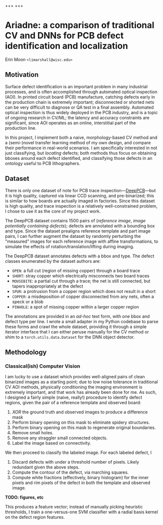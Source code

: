 +++
+++

# <span class="sc">Ariadne</span>: a comparison of traditional CV and DNNs for PCB defect identification and localization

<p class="author">Erin Moon <code>&lt;limarshall@wisc.edu&gt;</code></p>

<main><article>

<h2>Motivation</h2>
Surface defect identification is an important problem in many industrial processes, and is often accomplished through automated optical inspection (AOI).
In printed circuit board (PCB) manufacture, catching defects early in the production chain is extremely important; disconnected or shorted nets can be very difficult to diagnose or QA test in a final assembly. Automated optical inspection is thus widely deployed in the PCB industry, and is a topic of ongoing research in CV/ML; the latency and accuracy constraints are significant, since AOI operates as an online, interstitial part of the production line.

In this project, I implement both a naive, morphology-based CV method and a (semi-)novel transfer learning method of my own design, and compare their performance in real-world scenarios. I am specifically interested in not just classifying, but *locating* defects; both methods thus focus on obtaining bboxes around each defect identified, and classifying those defects in an ontology useful to PCB lithographers.

<h2>Dataset</h2>
There is only one dataset of note for PCB trace inspection—<a href="https://github.com/tangsanli5201/DeepPCB">DeepPCB</a>—but it is high quality, captured via linear CCD scanning, and pre-binarized; this is similar to how boards are actually imaged in factories. Since this dataset is high quality, and trace inspection is a relatively well-constrained problem, I chose to use it as the core of my project work.

The DeepPCB dataset contains 1500 pairs of (*reference image*, *image potentially containing defects*); defects are annotated with a bounding box and type. Since the dataset prealigns reference template and part image pairs, I can further augment the dataset by randomly perturbing the "measured" images for each reference image with affine transformations, to simulate the effects of rotation/translation/lifting during imaging.

The DeepPCB dataset annotates defects with a bbox and type. The defect classes enumerated by the dataset authors are:

- `OPEN`: a full cut (region of missing copper) through a board trace
- `SHORT`: stray copper which electrically misconnects two board traces
- `MOUSEBITE`: a partial cut through a trace; the net is still connected, but tapers inappropriately at the defect
- `SPUR`: a protrusion from a copper region which does not result in a short
- `COPPER`: a misdeposition of copper disconnected from any nets, often a speck or a blob
- `PINHOLE`: a spot of missing copper within a larger copper region

The annotations are provided in an *ad-hoc* text form, with one bbox and defect type per line. I wrote a small adapter in my Python codebase to parse these forms and crawl the whole dataset, providing it through a simple iterator interface that I can either peruse manually for the CV method or shim to a `torch.utils.data.Dataset` for the DNN object detector.

<h2>Methodology</h2>
<h3>Classical(ish) Computer Vision</h3>
I am lucky to use a dataset which provides well-aligned pairs of clean binarized images as a starting point; due to low noise tolerance in traditional CV AOI methods, physically conditioning the imaging environment is extremely important, and that work has already been done for me. As such, I designed a fairly simple (naive, really!) procedure to identify defect regions, given the pair of a reference template and observed board:

1. *XOR* the ground truth and observed images to produce a difference mask
2. Perform binary opening on this mask to eliminate spidery structures.
3. Perform binary opening on this mask to regenerate original boundaries.
4. Remove small holes.
5. Remove any straggler small connected objects.
6. Label the image based on connectivity.

We then proceed to classify the labeled image. For each labeled defect, I
1. Discard defects with under a threshold number of pixels. Likely redundant given the above steps.
2. Compute the contour of the defect, via marching squares.
3. Compute white fractions (effectively, binary histogram) for the inner pixels and rim pixels of the defect in both the template and observed image.

**TODO: figures, etc**

This produces a feature vector; instead of manually picking heuristic thresholds, I train a one-versus-one SVM classifier with a radial basis kernel on the defect region features.

</article></main>